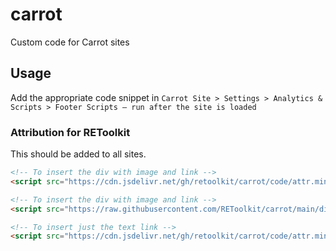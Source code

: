 # carrot

Custom code for Carrot sites

## Usage

Add the appropriate code snippet in `Carrot Site > Settings > Analytics & Scripts > Footer Scripts – run after the site is loaded`

### Attribution for REToolkit

This should be added to all sites.

```html
<!-- To insert the div with image and link -->
<script src="https://cdn.jsdelivr.net/gh/retoolkit/carrot/code/attr.min.js" data-option="div"></script>
```

```html
<!-- To insert the div with image and link -->
<script src="https://raw.githubusercontent.com/REToolkit/carrot/main/dist/attr.min.js" data-option="div" defer></script>
```

```html
<!-- To insert just the text link -->
<script src="https://cdn.jsdelivr.net/gh/retoolkit/carrot/code/attr.min.js" data-option="link"></script>
```
